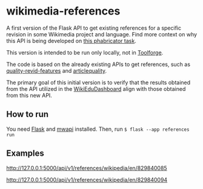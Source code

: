 # wikimedia-references
A first version of the Flask API to get existing references for a specific revision in some Wikimedia project and language.
Find more context on why this API is being developed on [this phabricator task](https://phabricator.wikimedia.org/T352177).

This version is intended to be run only locally, not in [Toolforge](https://wikitech.wikimedia.org/wiki/Help:Toolforge/Web/Python).

The code is based on the already existing APIs to get references, such as [quality-revid-features](https://github.com/wikimedia/research-api-endpoint-template/blob/quality-article/model/wsgi.py#L621) and [articlequality](https://github.com/wikimedia/articlequality/blob/master/articlequality/feature_lists/enwiki.py#L49-L51).


The primary goal of this initial version is to verify that the results obtained from the API utilized in the [WikiEduDashboard](https://github.com/WikiEducationFoundation/WikiEduDashboard) align with those obtained from this new API.

## How to run

You need [Flask](https://flask.palletsprojects.com/en/3.0.x/installation/) and [mwapi](https://pypi.org/project/mwapi/) installed. Then, run
``$ flask --app references run``

## Examples

http://127.0.0.1:5000/api/v1/references/wikipedia/en/829840085

http://127.0.0.1:5000/api/v1/references/wikipedia/en/829840094
